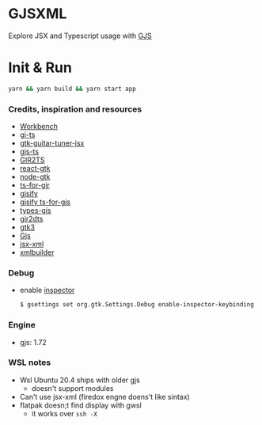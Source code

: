 # GJSXML

Explore JSX and Typescript usage with [GJS](https://gjs.guide/)

# Init & Run  
```bash
yarn && yarn build && yarn start app
```

### Credits, inspiration and resources

- [Workbench](https://github.com/sonnyp/Workbench)
- [gi-ts](https://github.com/gi-ts)
- [gtk-guitar-tuner-jsx](https://github.com/meghprkh/gtk-guitar-tuner-jsx)
- [gjs-ts](https://github.com/niagr/gjs-ts)
- [GIR2TS](https://github.com/niagr/GIR2TS)
- [react-gtk](https://github.com/silicon-hills/react-gtk)
- [node-gtk](https://github.com/romgrk/node-gtk)
- [ts-for-gir](https://github.com/sammydre/ts-for-gir)
- [gjsify](https://github.com/gjsify)
- [gjsify ts-for-gjs](https://github.com/gjsify/ts-for-gjs)
- [types-gjs](https://github.com/Gr3q/types-gjs)
- [gir2dts](https://github.com/darkoverlordofdata/gir2dts)
- [gtk3](https://docs.gtk.org/gtk3/)
- [Gjs](https://gjs.guide/)
- [jsx-xml](https://github.com/smmoosavi/jsx-xml)
- [xmlbuilder](https://github.com/oozcitak/xmlbuilder-js)

### Debug
- enable [inspector](https://wiki.gnome.org/action/show/Projects/GTK/Inspector)
    ```bash
    $ gsettings set org.gtk.Settings.Debug enable-inspector-keybinding true
    ```

### Engine
- gjs: 1.72

### WSL notes
  - Wsl Ubuntu 20.4 ships with older gjs
    - doesn't support modules
  - Can't use jsx-xml (firedox engne doens't like sintax)
  - flatpak doesn;t find display with gwsl
    - it works over ```ssh -X```
